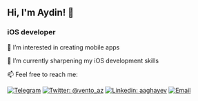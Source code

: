  ## Hi, I'm Aydin! 👋

### iOS developer


👀  I’m interested in creating mobile apps

🌱  I’m currently sharpening my iOS development skills

📫  Feel free to reach me:

[![Telegram](https://img.shields.io/badge/@aghay3v-blue?style=flat&logo=Telegram&logoColor=white&color=blue)](https://t.me/aghay3v)
[![Twitter: @vento_az](https://img.shields.io/badge/-@vento_az-blue?tyle=flat&logo=Twitter&logoColor=white&color=blue)](https://twitter.com/vento_az)
[![Linkedin: aaghayev](https://img.shields.io/badge/-aaghayev-blue?style=flat&logo=Linkedin&color=blue&logoColor=white)](https://www.linkedin.com/in/aaghayev)
[![Email](https://img.shields.io/badge/aydin.aghayev@gmail.com%20-blue&?style=flat&color=blue)](mailto:aydin.aghayev@gmail.com)


<!---
aghaev/aghaev is a ✨ special ✨ repository because its `README.md` (this file) appears on your GitHub profile.
You can click the Preview link to take a look at your changes.
--->


